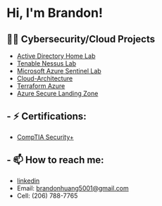 <h1>Hi, I'm Brandon! </h1>

<h2>👨‍💻 Cybersecurity/Cloud Projects</h2>


  - [Active Directory Home Lab](https://github.com/BHuang98/Active-Directory-Home-Lab)
  - [Tenable Nessus Lab](https://github.com/BHuang98/Tenable-Nessus-Lab)
  - [Microsoft Azure Sentinel Lab](https://github.com/BHuang98/Microsoft-Azure-Sentinel-Lab)
  - [Cloud-Architecture](https://github.com/BHuang98/Cloud-Architecture)
  - [Terraform Azure](https://github.com/BHuang98/Terraform-Azure)
  - [Azure Secure Landing Zone]((https://github.com/BHuang98/terraform-labs.git))



<h2>- ⚡ Certifications:</h2>

 - [CompTIA Security+](https://github.com/BHuang98/BHuang98/blob/main/CompTIA%20Security%2B%20ce%20certificate.pdf)
  


<h2>- 📫 How to reach me:</h2>




  - [linkedin](https://linkedin.com/in/b-huang98)
  - Email: brandonhuang5001@gmail.com
  - Cell: (206) 788-7765
<!--
**BHuang98/BHuang98** is a ✨ _special_ ✨ repository because its `README.md` (this file) appears on your GitHub profile.

Here are some ideas to get you started:

- 🔭 I’m currently working on ...
- 🌱 I’m currently learning ...
- 👯 I’m looking to collaborate on ...
- 🤔 I’m looking for help with ...
- 💬 Ask me about ...
- 📫 How to reach me: ...
- 😄 Pronouns: ...
- ⚡ Fun fact: ...
-->
